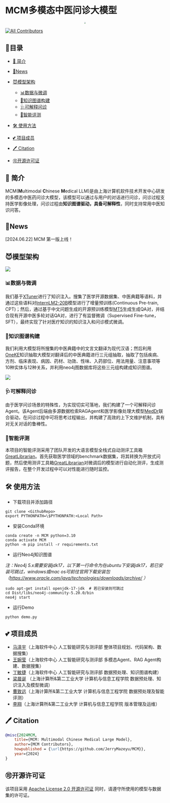 
# MCM多模态中医问诊大模型

<div style="text-align: center;">
  <img src="https://jerrymazeyu.oss-cn-shanghai.aliyuncs.com/2024-06-22-logo_MCM-removebg-preview.png" style="zoom:30%;" />
</div>

[![All Contributors](https://img.shields.io/badge/all_contributors-6-orange.svg?style=flat-square)](#contributors-)

## 📝目录

- [📖 简介](#intro)
- [🚀News](#News)
- [😈模型架构](#模型架构)
  - [📊数据与微调](#数据与微调)
  - [🧀知识图谱构建](#知识图谱构建)
  - [🩺可解释问诊](#可解释问诊)
  - [🏓智能评测](#智能评测)

- [🛠️ 使用方法](#使用方法)
- [💕 项目成员](#项目成员)
- [🖊️ Citation](#Citation)
- [🉑开源许可证](#开源许可证)

## 📖 简介 <a id="intro"></a>

MCM(**M**ultimodal **C**hinese **M**edical LLM)是由上海计算机软件技术开发中心研发的多模态中医药问诊大模型，该模型可以通过与用户的对话进行问诊，问诊过程支持医学影像处理，问诊过程由**知识图谱驱动，具备可解释性**，同时支持常用中医知识问答。

## 🚀News <a id="News"></a>

[2024.06.22] MCM 第一版上线！

## 😈模型架构 <a id="模型架构"></a>

![](https://jerrymazeyu.oss-cn-shanghai.aliyuncs.com/2024-06-22-080226.png)

### 📊数据与微调 <a id="数据与微调"></a>

我们基于[XTuner](https://github.com/InternLM/xtuner)进行了知识注入。搜集了医学开源数据集、中医典籍等语料，并通过这些语料对[InternLM2-20B](https://huggingface.co/internlm/internlm2-20b)模型进行了增量预训练(Continuous Pre-train, CPT)；然后，通过基于中文问题生成的开源预训练模型[MT5](https://huggingface.co/algolet/mt5-base-chinese-qg)生成生成QA对，并结合现有开源中医多轮对话QA对，进行了有监督微调（Supervised Fine-tune，SFT），最终实现了针对医疗知识的知识注入和问诊模式微调。

### 🧀知识图谱构建 <a id="知识图谱构建"></a>

我们利用大模型将所搜集的中医典籍中的文言文翻译为现代汉语；然后利用[OneKE](https://huggingface.co/openkg/OneKE)知识抽取大模型对翻译后的中医典籍进行三元组抽取，抽取了包括疾病、方剂、临床表现、病因、药材、功效、性味、入药部位、用法用量、注意事项等10种实体与12种关系，并利用neo4j图数据库将这些三元组构建成知识图谱。

![](https://jerrymazeyu.oss-cn-shanghai.aliyuncs.com/2024-06-22-074931.png)

### 🩺可解释问诊 <a id="可解释问诊"></a>

由于医学问诊场景的特殊性，为实现切实可落地，我们构建了一个可解释问诊Agent。该Agent后端由多源数据检索RAGAgent和医学影像处理大模型[MedDr](https://github.com/sunanhe/MedDr)联合驱动，在问诊过程中可将思考过程输出，并构建了高效的上下文维护机制，具有对无关对话的鲁棒性。

### 🏓智能评测 <a id="智能评测"></a>

本项目的智能评测采用了团队开发的大语言模型全栈式自动测评工具箱[GreatLibrarian](https://github.com/JerryMazeyu/GreatLibrarian.git)。首先获取医学领域的benchmark数据集，将其转换为开放式问题，然后使用测评工具箱[GreatLibrarian](https://github.com/JerryMazeyu/GreatLibrarian.git)对微调后的模型进行自动化测评，生成测评报告，在整个开发过程中可以对性能进行随时监控。

## 🛠️ 使用方法 <a id="使用方法"></a>

* 下载项目并添加路径

```shell
git clone <GithubRepo>
export PYTHONPATH=\$PYTHONPATH:<Local Path>
```

* 安装Conda环境

```shell
conda create -n MCM python=3.10
conda activate MCM
python -m pip install -r requirements.txt
```

* 运行Neo4j知识图谱

*注：Neo4j 5.x需要安装jdk17，以下第一行命令为在ubuntu下安装jdk17，若已安装可跳过，windows或mac os可前往官网下载安装包（https://www.oracle.com/java/technologies/downloads/archive/ ）*

```shell
sudo apt-get install openjdk-17-jdk  # 若已安装则可跳过
cd Dist/libs/neo4j-community-5.20.0/bin
neo4j start
```

* 运行Demo

```shell
python demo.py
```

## 💕 项目成员 <a id="项目成员"></a>

- [马泽宇](https://github.com/JerryMazeyu)（上海软件中心 人工智能研究与测评部 整体项目规划、代码架构、数据搜集）
- [王婉莹](https://github.com/tiezhuguangtailang)（上海软件中心 人工智能研究与测评部 多模态Agent、RAG Agent构建、数据搜集）
- [丁敏捷](https://github.com/ggxxding)（上海软件中心 人工智能研究与测评部 数据预处理、知识图谱构建）
- [梁晨诞](https://github.com/LiangRichard13) （上海计算所&第二工业大学 计算机与信息工程学院 数据预处理、知识注入及模型微调）
- [曹致远](https://github.com/EnumaElish123)（上海计算所&第二工业大学 计算机与信息工程学院 数据预处理及智能评测）
- [李翔](https://github.com/LX945794759)（上海计算所&第二工业大学 计算机与信息工程学院 版本管理及运维）

## 🖊️ Citation <a id="Citation"></a>

```bibtex
@misc{2024MCM,
    title={MCM: Multimodal Chinese Medical Large Model},
    author={MCM Contributors},
    howpublished = {\url{https://github.com/JerryMazeyu/MCM}},
    year={2024}
}
```

## 🉑开源许可证 <a id="开源许可证"></a>

该项目采用 [Apache License 2.0 开源许可证]() 同时，请遵守所使用的模型与数据集的许可证。